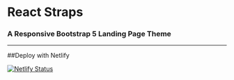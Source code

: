 # React Straps
### A Responsive Bootstrap 5 Landing Page Theme
------
##Deploy with Netlify


[![Netlify Status](https://api.netlify.com/api/v1/badges/8efec569-b9fa-47c9-b514-4274d5b0c28e/deploy-status)](https://app.netlify.com/sites/react-straps/deploys)




